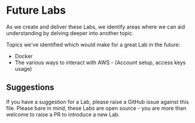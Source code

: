 # Future Labs

As we create and deliver these Labs, we identify areas where we can aid understanding by delving deeper into another topic.

Topics we've identified which would make for a great Lab in the future:
- Docker
- The various ways to interact with AWS - (Account setup, access keys usage)

## Suggestions
If you have a suggestion for a Lab, please raise a GitHub issue against this file.
Please bare in mind, these Labs are open source - you are more than welcome to raise a PR to introduce a new Lab. 

